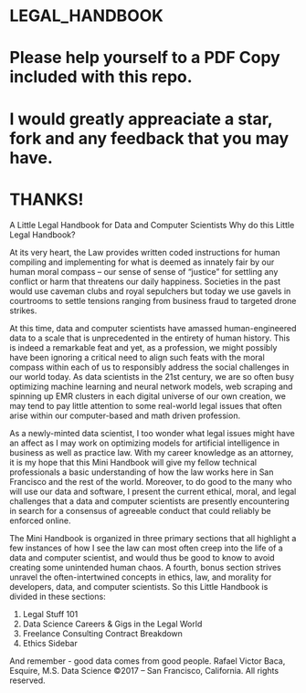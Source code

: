 # LEGAL_HANDBOOK
# Please help yourself to a PDF Copy included with this repo.
# I would greatly appreaciate a star, fork and any feedback that you may have.
# THANKS!

A Little Legal Handbook for Data and Computer Scientists
     Why do this Little Legal Handbook?

At its very heart, the Law provides written coded instructions for human compiling and implementing for what is deemed as innately fair by our human moral compass – our sense of sense of “justice” for settling any conflict or harm that threatens our daily happiness.  Societies in the past would use caveman clubs and royal sepulchers but today we use gavels in courtrooms to settle tensions ranging from business fraud to targeted drone strikes.  

At this time, data and computer scientists have amassed human-engineered data to a scale that is unprecedented in the entirety of human history.  This is indeed a remarkable feat and yet, as a profession, we might possibly have been ignoring a critical need to align such feats with the moral compass within each of us to responsibly address the social challenges in our world today.  As data scientists in the 21st century, we are so often busy optimizing machine learning and neural network models, web scraping and spinning up EMR clusters in each digital universe of our own creation, we may tend to pay little attention to some real-world legal issues that often arise within our computer-based and math driven profession.  

As a newly-minted data scientist, I too wonder what legal issues might have an affect as I may work on optimizing models for artificial intelligence in business as well as practice law.  With my career knowledge as an attorney, it is my hope that this Mini Handbook will give my fellow technical professionals a basic understanding of how the law works here in San Francisco and the rest of the world.  Moreover, to do good to the many who will use our data and software, I present the current ethical, moral, and legal challenges that a data and computer scientists are presently encountering in search for a consensus of agreeable conduct that could reliably be enforced online. 

The Mini Handbook is organized in three primary sections that all highlight a few instances of how I see the law can most often creep into the life of a data and computer scientist, and would thus be good to know to avoid creating some unintended human chaos.  A fourth, bonus section strives unravel the often-intertwined concepts in ethics, law, and morality for developers, data, and computer scientists.  So this Little Handbook is divided in these sections:

1.  Legal Stuff 101
2.  Data Science Careers & Gigs in the Legal World
3.  Freelance Consulting Contract Breakdown
4.  Ethics Sidebar

And remember - good data comes from good people.
Rafael Victor Baca, Esquire, M.S. Data Science
©2017 – San Francisco, California.  All rights reserved.
 
